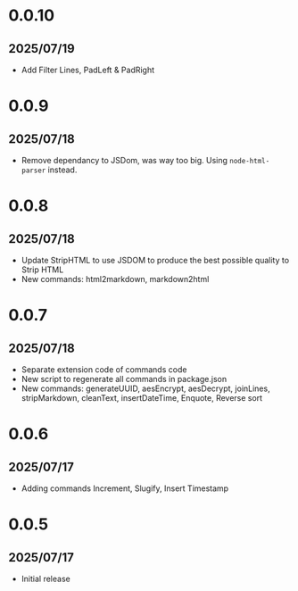 # 0.0.10
## 2025/07/19

- Add Filter Lines, PadLeft & PadRight

# 0.0.9
## 2025/07/18

- Remove dependancy to JSDom, was way too big. Using `node-html-parser` instead.

# 0.0.8
## 2025/07/18

- Update StripHTML to use JSDOM to produce the best possible quality to Strip HTML
- New commands: html2markdown, markdown2html

# 0.0.7
## 2025/07/18

- Separate extension code of commands code
- New script to regenerate all commands in package.json
- New commands: generateUUID, aesEncrypt, aesDecrypt, joinLines, stripMarkdown, cleanText, insertDateTime, Enquote, Reverse sort

# 0.0.6
## 2025/07/17

- Adding commands Increment, Slugify, Insert Timestamp

# 0.0.5
## 2025/07/17

- Initial release
